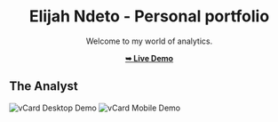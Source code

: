 <div align="center">

# Elijah Ndeto - Personal portfolio

Welcome to my world of analytics.

 <a href="https://doncoding-ai.github.io/Elito/"><strong>➥ Live Demo</strong></a> 
 
 </div>
 
## The Analyst

![vCard Desktop Demo](./website-demo-image/desktop.png "Desktop Demo")
![vCard Mobile Demo](./website-demo-image/mobile.png "Mobile Demo")

